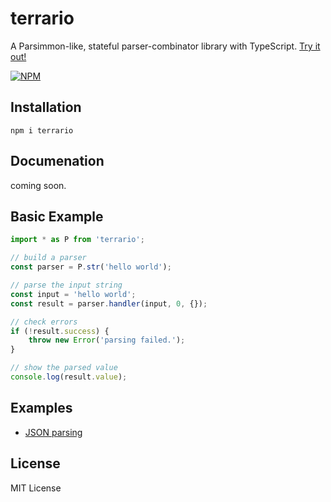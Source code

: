 # terrario
A Parsimmon-like, stateful parser-combinator library with TypeScript.
[Try it out!](https://npm.runkit.com/terrario)

[![NPM](https://nodei.co/npm/terrario.png?downloads=true&downloadRank=true&stars=true)](https://www.npmjs.com/package/terrario)

## Installation
```
npm i terrario
```

## Documenation
coming soon.

## Basic Example
```ts
import * as P from 'terrario';

// build a parser
const parser = P.str('hello world');

// parse the input string
const input = 'hello world';
const result = parser.handler(input, 0, {});

// check errors
if (!result.success) {
	throw new Error('parsing failed.');
}

// show the parsed value
console.log(result.value);
```

## Examples
- [JSON parsing](https://github.com/marihachi/terrario/tree/develop/examples/json)

## License
MIT License

